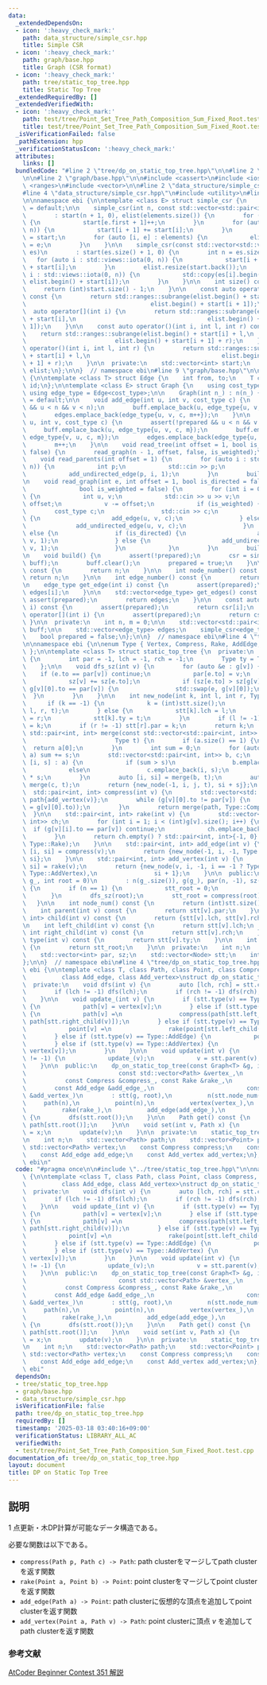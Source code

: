 ```yaml
---
data:
  _extendedDependsOn:
  - icon: ':heavy_check_mark:'
    path: data_structure/simple_csr.hpp
    title: Simple CSR
  - icon: ':heavy_check_mark:'
    path: graph/base.hpp
    title: Graph (CSR format)
  - icon: ':heavy_check_mark:'
    path: tree/static_top_tree.hpp
    title: Static Top Tree
  _extendedRequiredBy: []
  _extendedVerifiedWith:
  - icon: ':heavy_check_mark:'
    path: test/tree/Point_Set_Tree_Path_Composition_Sum_Fixed_Root.test.cpp
    title: test/tree/Point_Set_Tree_Path_Composition_Sum_Fixed_Root.test.cpp
  _isVerificationFailed: false
  _pathExtension: hpp
  _verificationStatusIcon: ':heavy_check_mark:'
  attributes:
    links: []
  bundledCode: "#line 2 \"tree/dp_on_static_top_tree.hpp\"\n\n#line 2 \"tree/static_top_tree.hpp\"\
    \n\n#line 2 \"graph/base.hpp\"\n\n#include <cassert>\n#include <iostream>\n#include\
    \ <ranges>\n#include <vector>\n\n#line 2 \"data_structure/simple_csr.hpp\"\n\n\
    #line 4 \"data_structure/simple_csr.hpp\"\n#include <utility>\n#line 6 \"data_structure/simple_csr.hpp\"\
    \n\nnamespace ebi {\n\ntemplate <class E> struct simple_csr {\n    simple_csr()\
    \ = default;\n\n    simple_csr(int n, const std::vector<std::pair<int, E>>& elements)\n\
    \        : start(n + 1, 0), elist(elements.size()) {\n        for (auto e : elements)\
    \ {\n            start[e.first + 1]++;\n        }\n        for (auto i : std::views::iota(0,\
    \ n)) {\n            start[i + 1] += start[i];\n        }\n        auto counter\
    \ = start;\n        for (auto [i, e] : elements) {\n            elist[counter[i]++]\
    \ = e;\n        }\n    }\n\n    simple_csr(const std::vector<std::vector<E>>&\
    \ es)\n        : start(es.size() + 1, 0) {\n        int n = es.size();\n     \
    \   for (auto i : std::views::iota(0, n)) {\n            start[i + 1] = (int)es[i].size()\
    \ + start[i];\n        }\n        elist.resize(start.back());\n        for (auto\
    \ i : std::views::iota(0, n)) {\n            std::copy(es[i].begin(), es[i].end(),\
    \ elist.begin() + start[i]);\n        }\n    }\n\n    int size() const {\n   \
    \     return (int)start.size() - 1;\n    }\n\n    const auto operator[](int i)\
    \ const {\n        return std::ranges::subrange(elist.begin() + start[i],\n  \
    \                                   elist.begin() + start[i + 1]);\n    }\n  \
    \  auto operator[](int i) {\n        return std::ranges::subrange(elist.begin()\
    \ + start[i],\n                                     elist.begin() + start[i +\
    \ 1]);\n    }\n\n    const auto operator()(int i, int l, int r) const {\n    \
    \    return std::ranges::subrange(elist.begin() + start[i] + l,\n            \
    \                         elist.begin() + start[i + 1] + r);\n    }\n    auto\
    \ operator()(int i, int l, int r) {\n        return std::ranges::subrange(elist.begin()\
    \ + start[i] + l,\n                                     elist.begin() + start[i\
    \ + 1] + r);\n    }\n\n  private:\n    std::vector<int> start;\n    std::vector<E>\
    \ elist;\n};\n\n}  // namespace ebi\n#line 9 \"graph/base.hpp\"\n\nnamespace ebi\
    \ {\n\ntemplate <class T> struct Edge {\n    int from, to;\n    T cost;\n    int\
    \ id;\n};\n\ntemplate <class E> struct Graph {\n    using cost_type = E;\n   \
    \ using edge_type = Edge<cost_type>;\n\n    Graph(int n_) : n(n_) {}\n\n    Graph()\
    \ = default;\n\n    void add_edge(int u, int v, cost_type c) {\n        assert(!prepared\
    \ && u < n && v < n);\n        buff.emplace_back(u, edge_type{u, v, c, m});\n\
    \        edges.emplace_back(edge_type{u, v, c, m++});\n    }\n\n    void add_undirected_edge(int\
    \ u, int v, cost_type c) {\n        assert(!prepared && u < n && v < n);\n   \
    \     buff.emplace_back(u, edge_type{u, v, c, m});\n        buff.emplace_back(v,\
    \ edge_type{v, u, c, m});\n        edges.emplace_back(edge_type{u, v, c, m});\n\
    \        m++;\n    }\n\n    void read_tree(int offset = 1, bool is_weighted =\
    \ false) {\n        read_graph(n - 1, offset, false, is_weighted);\n    }\n\n\
    \    void read_parents(int offset = 1) {\n        for (auto i : std::views::iota(1,\
    \ n)) {\n            int p;\n            std::cin >> p;\n            p -= offset;\n\
    \            add_undirected_edge(p, i, 1);\n        }\n        build();\n    }\n\
    \n    void read_graph(int e, int offset = 1, bool is_directed = false,\n     \
    \               bool is_weighted = false) {\n        for (int i = 0; i < e; i++)\
    \ {\n            int u, v;\n            std::cin >> u >> v;\n            u -=\
    \ offset;\n            v -= offset;\n            if (is_weighted) {\n        \
    \        cost_type c;\n                std::cin >> c;\n                if (is_directed)\
    \ {\n                    add_edge(u, v, c);\n                } else {\n      \
    \              add_undirected_edge(u, v, c);\n                }\n            }\
    \ else {\n                if (is_directed) {\n                    add_edge(u,\
    \ v, 1);\n                } else {\n                    add_undirected_edge(u,\
    \ v, 1);\n                }\n            }\n        }\n        build();\n    }\n\
    \n    void build() {\n        assert(!prepared);\n        csr = simple_csr<edge_type>(n,\
    \ buff);\n        buff.clear();\n        prepared = true;\n    }\n\n    int size()\
    \ const {\n        return n;\n    }\n\n    int node_number() const {\n       \
    \ return n;\n    }\n\n    int edge_number() const {\n        return m;\n    }\n\
    \n    edge_type get_edge(int i) const {\n        assert(prepared);\n        return\
    \ edges[i];\n    }\n\n    std::vector<edge_type> get_edges() const {\n       \
    \ assert(prepared);\n        return edges;\n    }\n\n    const auto operator[](int\
    \ i) const {\n        assert(prepared);\n        return csr[i];\n    }\n    auto\
    \ operator[](int i) {\n        assert(prepared);\n        return csr[i];\n   \
    \ }\n\n  private:\n    int n, m = 0;\n\n    std::vector<std::pair<int, edge_type>>\
    \ buff;\n\n    std::vector<edge_type> edges;\n    simple_csr<edge_type> csr;\n\
    \    bool prepared = false;\n};\n\n}  // namespace ebi\n#line 4 \"tree/static_top_tree.hpp\"\
    \n\nnamespace ebi {\n\nenum Type { Vertex, Compress, Rake, AddEdge, AddVertex\
    \ };\n\ntemplate <class T> struct static_top_tree {\n  private:\n    struct Node\
    \ {\n        int par = -1, lch = -1, rch = -1;\n        Type ty = Type::Vertex;\n\
    \    };\n\n    void dfs_sz(int v) {\n        for (auto &e : g[v]) {\n        \
    \    if (e.to == par[v]) continue;\n            par[e.to] = v;\n            dfs_sz(e.to);\n\
    \            sz[v] += sz[e.to];\n            if (sz[e.to] > sz[g[v][0].to] ||\
    \ g[v][0].to == par[v]) {\n                std::swap(e, g[v][0]);\n          \
    \  }\n        }\n    }\n\n    int new_node(int k, int l, int r, Type t) {\n  \
    \      if (k == -1) {\n            k = (int)stt.size();\n            stt.emplace_back(-1,\
    \ l, r, t);\n        } else {\n            stt[k].lch = l;\n            stt[k].rch\
    \ = r;\n            stt[k].ty = t;\n        }\n        if (l != -1) stt[l].par\
    \ = k;\n        if (r != -1) stt[r].par = k;\n        return k;\n    }\n\n   \
    \ std::pair<int, int> merge(const std::vector<std::pair<int, int>> &a,\n     \
    \                         Type t) {\n        if (a.size() == 1) {\n          \
    \  return a[0];\n        }\n        int sum = 0;\n        for (auto [v_, s] :\
    \ a) sum += s;\n        std::vector<std::pair<int, int>> b, c;\n        for (auto\
    \ [i, s] : a) {\n            if (sum > s)\n                b.emplace_back(i, s);\n\
    \            else\n                c.emplace_back(i, s);\n            sum -= 2\
    \ * s;\n        }\n        auto [i, si] = merge(b, t);\n        auto [j, sj] =\
    \ merge(c, t);\n        return {new_node(-1, i, j, t), si + sj};\n    }\n\n  \
    \  std::pair<int, int> compress(int v) {\n        std::vector<std::pair<int, int>>\
    \ path{add_vertex(v)};\n        while (g[v][0].to != par[v]) {\n            path.emplace_back(add_vertex(v\
    \ = g[v][0].to));\n        }\n        return merge(path, Type::Compress);\n  \
    \  }\n\n    std::pair<int, int> rake(int v) {\n        std::vector<std::pair<int,\
    \ int>> ch;\n        for (int i = 1; i < (int)g[v].size(); i++) {\n          \
    \  if (g[v][i].to == par[v]) continue;\n            ch.emplace_back(add_edge(g[v][i].to));\n\
    \        }\n        return ch.empty() ? std::pair<int, int>{-1, 0} : merge(ch,\
    \ Type::Rake);\n    }\n\n    std::pair<int, int> add_edge(int v) {\n        auto\
    \ [i, si] = compress(v);\n        return {new_node(-1, i, -1, Type::AddEdge),\
    \ si};\n    }\n\n    std::pair<int, int> add_vertex(int v) {\n        auto [i,\
    \ si] = rake(v);\n        return {new_node(v, i, -1, i == -1 ? Type::Vertex :\
    \ Type::AddVertex),\n                si + 1};\n    }\n\n  public:\n    static_top_tree(Graph<T>\
    \ g_, int root = 0)\n        : n(g_.size()), g(g_), par(n, -1), sz(n, 1), stt(n)\
    \ {\n        if (n == 1) {\n            stt_root = 0;\n            return;\n \
    \       }\n        dfs_sz(root);\n        stt_root = compress(root).first;\n \
    \   }\n\n    int node_num() const {\n        return (int)stt.size();\n    }\n\n\
    \    int parent(int v) const {\n        return stt[v].par;\n    }\n\n    std::pair<int,\
    \ int> child(int v) const {\n        return {stt[v].lch, stt[v].rch};\n    }\n\
    \n    int left_child(int v) const {\n        return stt[v].lch;\n    }\n\n   \
    \ int right_child(int v) const {\n        return stt[v].rch;\n    }\n\n    Type\
    \ type(int v) const {\n        return stt[v].ty;\n    }\n\n    int root() const\
    \ {\n        return stt_root;\n    }\n\n  private:\n    int n;\n    Graph<T> g;\n\
    \    std::vector<int> par, sz;\n    std::vector<Node> stt;\n    int stt_root;\n\
    };\n\n}  // namespace ebi\n#line 4 \"tree/dp_on_static_top_tree.hpp\"\n\nnamespace\
    \ ebi {\n\ntemplate <class T, class Path, class Point, class Compress, class Rake,\n\
    \          class Add_edge, class Add_vertex>\nstruct dp_on_static_top_tree {\n\
    \  private:\n    void dfs(int v) {\n        auto [lch, rch] = stt.child(v);\n\
    \        if (lch != -1) dfs(lch);\n        if (rch != -1) dfs(rch);\n        update_(v);\n\
    \    }\n\n    void update_(int v) {\n        if (stt.type(v) == Type::Vertex)\
    \ {\n            path[v] = vertex[v];\n        } else if (stt.type(v) == Type::Compress)\
    \ {\n            path[v] =\n                compress(path[stt.left_child(v)],\
    \ path[stt.right_child(v)]);\n        } else if (stt.type(v) == Type::Rake) {\n\
    \            point[v] =\n                rake(point[stt.left_child(v)], point[stt.right_child(v)]);\n\
    \        } else if (stt.type(v) == Type::AddEdge) {\n            point[v] = add_edge(path[stt.left_child(v)]);\n\
    \        } else if (stt.type(v) == Type::AddVertex) {\n            path[v] = add_vertex(point[stt.left_child(v)],\
    \ vertex[v]);\n        }\n    }\n\n    void update(int v) {\n        while (v\
    \ != -1) {\n            update_(v);\n            v = stt.parent(v);\n        }\n\
    \    }\n\n  public:\n    dp_on_static_top_tree(const Graph<T> &g, int root,\n\
    \                          const std::vector<Path> &vertex_,\n               \
    \           const Compress &compress_, const Rake &rake_,\n                  \
    \        const Add_edge &add_edge_,\n                          const Add_vertex\
    \ &add_vertex_)\n        : stt(g, root),\n          n(stt.node_num()),\n     \
    \     path(n),\n          point(n),\n          vertex(vertex_),\n          compress(compress_),\n\
    \          rake(rake_),\n          add_edge(add_edge_),\n          add_vertex(add_vertex_)\
    \ {\n        dfs(stt.root());\n    }\n\n    Path get() const {\n        return\
    \ path[stt.root()];\n    }\n\n    void set(int v, Path x) {\n        vertex[v]\
    \ = x;\n        update(v);\n    }\n\n  private:\n    static_top_tree<T> stt;\n\
    \n    int n;\n    std::vector<Path> path;\n    std::vector<Point> point;\n   \
    \ std::vector<Path> vertex;\n    const Compress compress;\n    const Rake rake;\n\
    \    const Add_edge add_edge;\n    const Add_vertex add_vertex;\n};\n\n}  // namespace\
    \ ebi\n"
  code: "#pragma once\n\n#include \"../tree/static_top_tree.hpp\"\n\nnamespace ebi\
    \ {\n\ntemplate <class T, class Path, class Point, class Compress, class Rake,\n\
    \          class Add_edge, class Add_vertex>\nstruct dp_on_static_top_tree {\n\
    \  private:\n    void dfs(int v) {\n        auto [lch, rch] = stt.child(v);\n\
    \        if (lch != -1) dfs(lch);\n        if (rch != -1) dfs(rch);\n        update_(v);\n\
    \    }\n\n    void update_(int v) {\n        if (stt.type(v) == Type::Vertex)\
    \ {\n            path[v] = vertex[v];\n        } else if (stt.type(v) == Type::Compress)\
    \ {\n            path[v] =\n                compress(path[stt.left_child(v)],\
    \ path[stt.right_child(v)]);\n        } else if (stt.type(v) == Type::Rake) {\n\
    \            point[v] =\n                rake(point[stt.left_child(v)], point[stt.right_child(v)]);\n\
    \        } else if (stt.type(v) == Type::AddEdge) {\n            point[v] = add_edge(path[stt.left_child(v)]);\n\
    \        } else if (stt.type(v) == Type::AddVertex) {\n            path[v] = add_vertex(point[stt.left_child(v)],\
    \ vertex[v]);\n        }\n    }\n\n    void update(int v) {\n        while (v\
    \ != -1) {\n            update_(v);\n            v = stt.parent(v);\n        }\n\
    \    }\n\n  public:\n    dp_on_static_top_tree(const Graph<T> &g, int root,\n\
    \                          const std::vector<Path> &vertex_,\n               \
    \           const Compress &compress_, const Rake &rake_,\n                  \
    \        const Add_edge &add_edge_,\n                          const Add_vertex\
    \ &add_vertex_)\n        : stt(g, root),\n          n(stt.node_num()),\n     \
    \     path(n),\n          point(n),\n          vertex(vertex_),\n          compress(compress_),\n\
    \          rake(rake_),\n          add_edge(add_edge_),\n          add_vertex(add_vertex_)\
    \ {\n        dfs(stt.root());\n    }\n\n    Path get() const {\n        return\
    \ path[stt.root()];\n    }\n\n    void set(int v, Path x) {\n        vertex[v]\
    \ = x;\n        update(v);\n    }\n\n  private:\n    static_top_tree<T> stt;\n\
    \n    int n;\n    std::vector<Path> path;\n    std::vector<Point> point;\n   \
    \ std::vector<Path> vertex;\n    const Compress compress;\n    const Rake rake;\n\
    \    const Add_edge add_edge;\n    const Add_vertex add_vertex;\n};\n\n}  // namespace\
    \ ebi"
  dependsOn:
  - tree/static_top_tree.hpp
  - graph/base.hpp
  - data_structure/simple_csr.hpp
  isVerificationFile: false
  path: tree/dp_on_static_top_tree.hpp
  requiredBy: []
  timestamp: '2025-03-18 03:40:16+09:00'
  verificationStatus: LIBRARY_ALL_AC
  verifiedWith:
  - test/tree/Point_Set_Tree_Path_Composition_Sum_Fixed_Root.test.cpp
documentation_of: tree/dp_on_static_top_tree.hpp
layout: document
title: DP on Static Top Tree
---
```


## 説明

$1$ 点更新・木DP計算が可能なデータ構造である。

必要な関数は以下である。

- `compress(Path p, Path c) -> Path`: path clusterをマージしてpath clusterを返す関数
- `rake(Point a, Point b) -> Point`: point clusterをマージしてpoint clusterを返す関数
- `add_edge(Path a) -> Point`: path clusterに仮想的な頂点を追加してpoint clusterを返す関数
- `add_vertex(Point a, Path v) -> Path`: point clusterに頂点 $v$ を追加してpath clusterを返す関数

### 参考文献

[AtCoder Beginner Contest 351 解説](https://atcoder.jp/contests/abc351/editorial/9868)